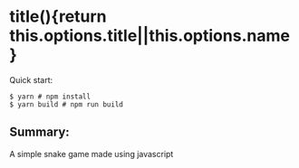 # title(){return this.options.title||this.options.name}

Quick start:

```
$ yarn # npm install
$ yarn build # npm run build
````

## Summary:

A simple snake game made using javascript
